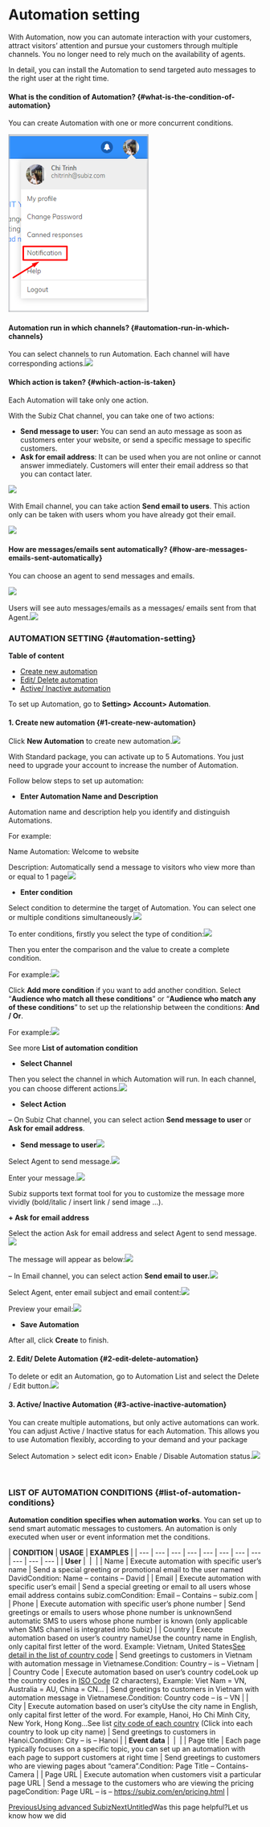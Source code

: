 # Automation setting

With Automation, now you can automate interaction with your customers, attract visitors’ attention and pursue your customers through multiple channels. You no longer need to rely much on the availability of agents.

In detail, you can install the Automation to send targeted auto messages to the right user at the right time.

#### What is the condition of Automation? {#what-is-the-condition-of-automation}

You can create Automation with one or more concurrent conditions.

![Create a new automation](../../.gitbook/assets/1%20%281%29.png)

#### Automation run in which channels? {#automation-run-in-which-channels}

You can select channels to run Automation. Each channel will have corresponding actions.![](https://docv4.subiz.com/wp-content/uploads/2018/03/Ch%E1%BB%8Dn-k%C3%AAnh.png)

#### Which action is taken? {#which-action-is-taken}

Each Automation will take only one action.

With the Subiz Chat channel, you can take one of two actions:

* **Send message to user:** You can send an auto message as soon as customers enter your website, or send a specific message to specific customers.
* **Ask for email address**: It can be used when you are not online or cannot answer immediately. Customers will enter their email address so that you can contact later.

![](https://docv4.subiz.com/wp-content/uploads/2018/03/action-Subiz-chat.png)

With Email channel, you can take action **Send email to users**. This action only can be taken with users whom you have already got their email.

![](https://docv4.subiz.com/wp-content/uploads/2018/03/H%C3%A0nh-%C4%91%E1%BB%99ng-Email.png)

#### How are messages/emails sent automatically? {#how-are-messages-emails-sent-automatically}

You can choose an agent to send messages and emails.

![](https://docv4.subiz.com/wp-content/uploads/2018/03/agent.png)

Users will see auto messages/emails as a messages/ emails sent from that Agent.![](https://docv4.subiz.com/wp-content/uploads/2018/03/Content.png)

### AUTOMATION SETTING {#automation-setting}

**Table of content**

* ​[Create new automation](https://docv4.subiz.com/automation-setting/#newautomation)​
* ​[Edit/ Delete automation](https://docv4.subiz.com/automation-setting/#editautomation)​
* ​[Active/ Inactive automation](https://docv4.subiz.com/automation-setting/#activeautomation)​

To set up Automation, go to **Setting&gt; Account&gt; Automation**.

#### 1. Create new automation {#1-create-new-automation}

Click **New Automation** to create new automation.![](https://docv4.subiz.com/wp-content/uploads/2018/03/new-automation.png)

With Standard package, you can activate up to 5 Automations. You just need to upgrade your account to increase the number of Automation.

Follow below steps to set up automation:

* **Enter Automation Name and Description**

Automation name and description help you identify and distinguish Automations.

For example:

Name Automation: Welcome to website

Description: Automatically send a message to visitors who view more than or equal to 1 page![](https://docv4.subiz.com/wp-content/uploads/2018/03/name-automation.png)

* **Enter condition**

Select condition to determine the target of Automation. You can select one or multiple conditions simultaneously.![](https://docv4.subiz.com/wp-content/uploads/2018/03/condition-1.png)

To enter conditions, firstly you select the type of condition:![](https://docv4.subiz.com/wp-content/uploads/2018/03/select-condition.png)

Then you enter the comparison and the value to create a complete condition.

For example:![](https://docv4.subiz.com/wp-content/uploads/2018/03/select-condition-2.png)

Click **Add more condition** if you want to add another condition. Select “**Audience who match all these conditions**” or “**Audience who match any of these conditions**” to set up the relationship between the conditions: **And / Or**.

For example:![](https://docv4.subiz.com/wp-content/uploads/2018/03/select-condition-3.png)

See more **List of automation condition**

* **Select Channel**

Then you select the channel in which Automation will run. In each channel, you can choose different actions.![](https://docv4.subiz.com/wp-content/uploads/2018/03/Ch%E1%BB%8Dn-k%C3%AAnh.png)

* **Select Action**

– On Subiz Chat channel, you can select action **Send message to user** or **Ask for email address**.

+ **Send message to user**![](https://docv4.subiz.com/wp-content/uploads/2018/03/send-message.png)

Select Agent to send message.![](https://docv4.subiz.com/wp-content/uploads/2018/03/agent.png)

Enter your message.![](https://docv4.subiz.com/wp-content/uploads/2018/03/Message.png)

Subiz supports text format tool for you to customize the message more vividly \(bold/italic / insert link / send image …\).

**+ Ask for email address**

Select the action Ask for email address and select Agent to send message.![](https://docv4.subiz.com/wp-content/uploads/2018/03/ask-info.png)

The message will appear as below:![](https://docv4.subiz.com/wp-content/uploads/2018/03/form-h%E1%BB%8Fi-th%C3%B4ng-tin.png)

– In Email channel, you can select action **Send email to user.**![](https://docv4.subiz.com/wp-content/uploads/2018/03/G%E1%BB%ADi-email.png)

Select Agent, enter email subject and email content:![](https://docv4.subiz.com/wp-content/uploads/2018/03/Nh%E1%BA%ADp-email-1.png)

Preview your email:![](https://docv4.subiz.com/wp-content/uploads/2018/03/Xem-tr%C6%B0%E1%BB%9Bc-email.png)

* **Save Automation**

After all, click **Create** to finish.

#### 2. Edit/ Delete Automation {#2-edit-delete-automation}

To delete or edit an Automation, go to Automation List and select the Delete / Edit button.![](https://docv4.subiz.com/wp-content/uploads/2018/03/edit-and-delete.png)

#### 3. Active/ Inactive Automation {#3-active-inactive-automation}

You can create multiple automations, but only active automations can work. You can adjust Active / Inactive status for each Automation. This allows you to use Automation flexibly, according to your demand and your package

Select Automation &gt; select edit icon&gt; Enable / Disable Automation status.![](https://docv4.subiz.com/wp-content/uploads/2018/03/status-1.png)

​

### LIST OF AUTOMATION CONDITIONS {#list-of-automation-conditions}

**Automation condition specifies when automation works**. You can set up to send smart automatic messages to customers. An automation is only executed when user or event information met the conditions.

| **CONDITION** | **USAGE** | **EXAMPLES** |
| --- | --- | --- | --- | --- | --- | --- | --- | --- | --- | --- |
| **User** | ​ | ​ |
| Name | Execute automation with specific user’s name | Send a special greeting or promotional email to the user named DavidCondition: Name – contains – David |
| Email | Execute automation with specific user’s email | Send a special greeting or email to all users whose email address contains subiz.comCondition: Email – Contains – subiz.com |
| Phone | Execute automation with specific user’s phone number | Send greetings or emails to users whose phone number is unknownSend automatic SMS to users whose phone number is known \(only applicable when SMS channel is integrated into Subiz\) |
| Country | Execute automation based on user’s country nameUse the country name in English, only capital first letter of the word. Example: Vietnam, United States[See detail in the list of country code](https://countrycode.org/)​ | Send greetings to customers in Vietnam with automation message in Vietnamese.Condition: Country – is – Vietnam |
| Country Code | Execute automation based on user’s country codeLook up the country codes in [ISO Code](https://en.wikipedia.org/wiki/ISO_3166-2) \(2 characters\), Example: Viet Nam = VN, Australia = AU, China = CN… | Send greetings to customers in Vietnam with automation message in Vietnamese.Condition: Country code – is – VN |
| City | Execute automation based on user’s cityUse the city name in English, only capital first letter of the word. For example, Hanoi, Ho Chi Minh City, New York, Hong Kong…See list [city code of each country](https://countrycode.org/) \(Click into each country to look up city name\) | Send greetings to customers in Hanoi.Condition: City – is – Hanoi |
| **Event data** | ​ | ​ |
| Page title | Each page typically focuses on a specific topic, you can set up an automation with each page to support customers at right time | Send greetings to customers who are viewing pages about “camera”.Condition: Page Title – Contains-Camera |
| Page URL | Execute automation when customers visit a particular page URL | Send a message to the customers who are viewing the pricing pageCondition: Page URL – is – https://subiz.com/en/pricing.html |

[PreviousUsing advanced Subiz](https://subiz.gitbook.io/subiz-document-english/optimise-the-use-of-subiz)[NextUntitled](https://subiz.gitbook.io/subiz-document-english/optimise-the-use-of-subiz/how-to-enhance-interactions/untitled)Was this page helpful?Let us know how we did[  
](https://subiz.gitbook.io/subiz-document-english/~/edit/primary/optimise-the-use-of-subiz/how-to-enhance-interactions)


